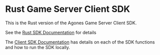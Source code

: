 # Rust Game Server Client SDK

This is the Rust version of the Agones Game Server Client SDK. 

See the [Rust SDK Documentation](https://agones.dev/site/docs/guides/client-sdks/rust/) for details

The [Client SDK Documentation](https://agones.dev/site/docs/guides/client-sdks/) has details on each of the SDK functions and how to run the SDK locally.
